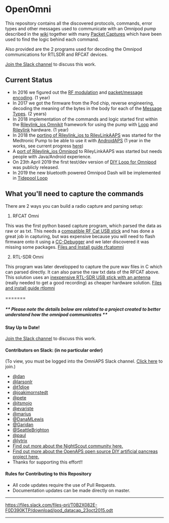# OpenOmni

This repository contains all the discovered protocols, commands, error types and other messages used to communicate with an Omnipod pump described in the [wiki](https://github.com/openaps/openomni/wiki) together with many [Packet Captures](https://github.com/openaps/openomni/wiki/Packet-Captures) which have been used to find the logic behind each command.

Also provided are the 2 programs used for decoding the Omnipod communications for RTLSDR and RFCAT devices. 

[Join the Slack channel](https://omniaps.slack.com/) to discuss this work.


## Current Status

- In 2016 we figured out the [RF modulation](https://github.com/openaps/openomni/wiki/RF-Modulation) and [packet/message encoding](https://github.com/openaps/openomni/wiki). (1 year)
- In 2017 we got the firmware from the Pod chip, reverse engineering,  decoding the meaning of the bytes in the body for each of the [Message Types](https://github.com/openaps/openomni/wiki/Message-Types). (2 years)
- In 2018 implementation of the commands and logic started first within the [Rileylink_ios Omnikit](https://github.com/ps2/rileylink_ios/tree/omnipod-testing) framework for using the pump with [Loop](https://github.com/LoopKit/Loop/tree/omnipod-testing) and [Rileylink](https://getrileylink.org/) hardware. (1 year) 
- In 2018 the [porting of Rileylink_ios to RileyLinkAAPS](https://github.com/andyrozman/RileyLinkAAPS/tree/dev_medtronic) was started for the Medtronic Pump to be able to use it with [AndroidAPS](https://github.com/MilosKozak/AndroidAPS) (1 year in the works, see current progress [here](https://github.com/andyrozman/RileyLinkAAPS/projects/1))
- A [port of Rileylink_ios Omnipod](https://github.com/andyrozman/RileyLinkAAPS/tree/dev_omnipod) to RileyLinkAAPS was started but needs people with Java/Android experience.
- On 23th April 2019 the first test/dev version of [DIY Loop for Omnipod](https://github.com/loopKit/loop/tree/omnipod-testing) was publicly released.
- In 2019 the new bluetooth powered Omnipod Dash will be implemented in [Tidepool Loop](https://github.com/tidepool-org/Loop)

## What you'll need to capture the commands

There  are 2 ways you can build a radio capture and parsing setup:

1. RFCAT Omni

This was the first python based capture program, which parsed the data as raw or as txt.
This needs a [compatible RF Cat USB stick](https://int3.cc/products/rfcat) and has done a great job in capturing, but was expensive because you will need to flash firmware onto it using a [CC-Debugger](https://store.ti.com/CC-DEBUGGER-Debugger-and-Programmer-for-RF-System-on-Chips-P1627.aspx) and we later discovered it was missing some packages.
[Files and Install guide rfcatomni](https://github.com/openaps/openomni/tree/master/rfcatomni)

2. RTL-SDR Omni

This program was later developped to capture the pure wav files in C which can parsed directly. It can also parse the raw txt data of the RFCAT above. This solution uses an [inexpensive RTL-SDR USB stick with an antenna](https://www.rtl-sdr.com/buy-rtl-sdr-dvb-t-dongles) (really needed to get a good recording) as cheaper hardware solution.
[Files and install guide rtlomni](https://github.com/openaps/openomni/tree/master/rtlomni)

=======
##### ** Please note the details below are related to a project created to better understand how the omnipod communicates **


#### Stay Up to Date!
[Join the Slack channel](https://omniapsslack.azurewebsites.net/) to discuss this work.

#### Contributors on Slack: (in no particular order)
(To view, you must be logged into the OmniAPS Slack channel. [Click here](https://omniapsslack.azurewebsites.net/) to join.)
* [@dan](https://omniaps.slack.com/team/dan)
* [@larsonlr](https://omniaps.slack.com/team/larsonlr)
* [@t1djoe](https://omniaps.slack.com/team/t1djoe)
* [@joakimornstedt](https://omniaps.slack.com/team/joakimornstedt)
* [@pete](https://omniaps.slack.com/team/pete)
* [@itsmojo](https://omniaps.slack.com/team/itsmojo)
* [@evariste](https://omniaps.slack.com/team/U704ZMWQY)
* [@marius](https://omniaps.slack.com/team/marius) 
* [@DanaMLewis](https://omniaps.slack.com/team/danamlewis)
* [@Garidan](https://omniaps.slack.com/team/garidan)
* [@SeattleBrighton](https://omniaps.slack.com/team/seattlebrighton)
* [@paul](https://omniaps.slack.com/team/paul)
* [@lytrix](https://omniaps.slack.com/team/lytrix)
* [Find out more about the NightScout community here.](https://github.com/nightscout)
* [Find out more about the OpenAPS open source DIY artificial pancreas project here.](https://openaps.org)
* Thanks for supporting this effort!!

#### Rules for Contributing to this Repository

* All code updates require the use of Pull Requests.
* Documentation updates can be made directly on master.

***
https://files.slack.com/files-pri/T0B2X082E-F0D390KTP/download/pod_datacap_23oct2015.odt
***
